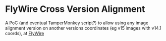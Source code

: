 # FlyWire Cross Version Alignment
A PoC (and eventual TamperMonkey script?) to allow using any image alignment version on another versions coordinates (eg v15 images with v14.1 coords), at [FlyWire](https://flywire.ai/)
